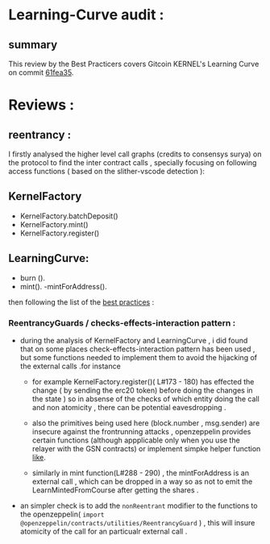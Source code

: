 # Learning-Curve audit : 

## summary 

This review by the Best Practicers covers Gitcoin KERNEL's Learning Curve on commit [61fea35](https://github.com/kernel-community/learning-curve/commit/61fea3584a920b33dab3753dd08cea1872284bdd).

# Reviews :

## reentrancy :

I firstly   analysed the higher level call graphs (credits to consensys surya) on the protocol to find the inter contract calls , specially focusing on  following access functions  ( based on the slither-vscode detection ):

## KernelFactory
- KernelFactory.batchDeposit() 
- KernelFactory.mint() 
- KernelFactory.register()

## LearningCurve:
- burn (). 
- mint().
-mintForAddress().


then following the list of the [best practices](https://github.com/best-practicers/resources/tree/main/reentrancy)  :

### ReentrancyGuards  / checks-effects-interaction pattern :
-  during the  analysis of KernelFactory and LearningCurve , i did found that on some places   check-effects-interaction  pattern has been used , but some functions needed  to implement them to avoid the hijacking of the external calls .for instance 
   -  for example KernelFactory.register()( L#173 - 180)  has  effected the change ( by sending the erc20 token) before doing the changes in the state ) so in absense of the  checks of which entity doing the call and non atomicity , there can be potential eavesdropping .
   -  also the  primitives being used here (block.number  , msg.sender) are insecure against the frontrunning attacks , openzeppelin provides certain functions (although appplicable only when you use the relayer with the GSN contracts) or implement simpke helper function [like](https://github.com/OpenZeppelin/openzeppelin-contracts/blob/master/contracts/utils/Context.sol).
  
   -  similarly in mint function(L#288 - 290) , the mintForAddress is an external call , which can be dropped   in a way so as not to emit the LearnMintedFromCourse after getting the shares .

- an simpler check is to add the `nonReentrant` modifier to the functions to the openzeppelin( `import  @openzeppelin/contracts/utilities/ReentrancyGuard` ) , this will  insure atomicity of the call for an particualr external call .

